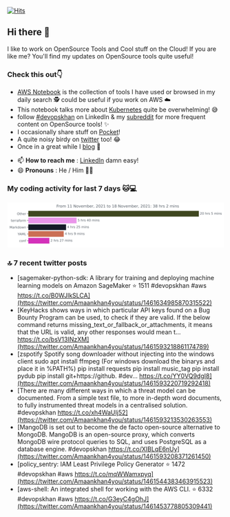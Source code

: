 [![Hits](https://hits.seeyoufarm.com/api/count/incr/badge.svg?url=https%3A%2F%2Fgithub.com%2Fakhan4u%2Fhit-counter&count_bg=%2379C83D&title_bg=%23555555&icon=&icon_color=%23E7E7E7&title=visits&edge_flat=false)](https://hits.seeyoufarm.com)

## Hi there 👋

I like to work on OpenSource Tools and Cool stuff on the Cloud! If you are like me? You'll find my updates on OpenSource tools quite useful!

### Check this out👇

* [AWS Notebook](https://histre.com/public/notebooks/dnllyanu/aws/) is the collection of tools I have used or browsed in my daily search 🕵️ could be useful if you work on AWS ☁️
* This notebook talks more about [Kubernetes](https://histre.com/public/notebooks/6uxdvo3y/kubernetes/) quite be overwhelming! 😅
* follow [#devopskhan](https://www.linkedin.com/feed/hashtag/devopskhan/) on LinkedIn & my [subreddit](https://www.reddit.com/r/devopskhan/) for more frequent content on OpenSource tools! ✨
* I occasionally share stuff on [Pocket](https://getpocket.com/@ej6g8d1dp2829A16a9Tf5d4T6bAMp3d8791rejDe86yem3bm4e14ex4fT4dluk29)!
* A quite noisy birdy on [twitter](https://twitter.com/Amaankhan4you) too! 😂
* Once in a great while I [blog](https://linuxparrot.com/) 😬


- 📫 **How to reach me** : [LinkedIn](https://www.linkedin.com/in/amaan-khan-linux-ninja) damn easy!
- 😄 **Pronouns** : He / Him 🤷‍♂️

### My coding activity for last 7 days 🐱💻

<img src="https://github.com/akhan4u/akhan4u/blob/main/images/stat.svg" alt="Amaan's Wakatime Activity!"/>

### 🔝 7 recent twitter posts
<!-- DEVDOJO:START -->
- [sagemaker-python-sdk: A library for training and deploying machine learning models on Amazon SageMaker
⭐️ 1511
#devopskhan #aws
https://t.co/B0WJlkSLCA](https://twitter.com/Amaankhan4you/status/1461634985870315522)
- [KeyHacks shows ways in which particular API keys found on a Bug Bounty Program can be used, to check if they are valid. If the below command returns missing_text_or_fallback_or_attachments, it means that the URL is valid, any other responses would mean t… https://t.co/bsV13INzXM](https://twitter.com/Amaankhan4you/status/1461593218861174789)
- [zspotify Spotify song downloader without injecting into the windows client sudo apt install ffmpeg &lpar;For windows download the binarys and place it in %PATH%&rpar; pip install requests pip install music_tag pip install pydub pip install git+https://github. #dev… https://t.co/YY0VQ9dgI8](https://twitter.com/Amaankhan4you/status/1461593220719292418)
- [There are many different ways in which a threat model can be documented. From a simple text file, to more in-depth word documents, to fully instrumented threat models in a centralised solution. #devopskhan https://t.co/xh4WaUIj52](https://twitter.com/Amaankhan4you/status/1461593213530263553)
- [MangoDB is set out to become the de facto open-source alternative to MongoDB. MangoDB is an open-source proxy, which converts MongoDB wire protocol queries to SQL, and uses PostgreSQL as a database engine. #devopskhan https://t.co/XIBLqE6nUy](https://twitter.com/Amaankhan4you/status/1461593208371261450)
- [policy_sentry: IAM Least Privilege Policy Generator
⭐️ 1472
#devopskhan #aws
https://t.co/mqWWamxpyq](https://twitter.com/Amaankhan4you/status/1461544383463915523)
- [aws-shell: An integrated shell for working with the AWS CLI.
⭐️ 6332
#devopskhan #aws
https://t.co/G3eyC4gOhJ](https://twitter.com/Amaankhan4you/status/1461453778805309441)
<!-- DEVDOJO:END -->

<!-- ![Amaan's GitHub stats](https://github-readme-stats.vercel.app/api?username=akhan4u&count_private=true&show_icons=true&hide=contribs) -->
